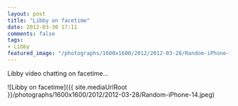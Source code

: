 ```yaml
---
layout: post
title: "Libby on facetime"
date: 2012-03-30 17:11
comments: false
tags: 
- Libby
featured_image: "/photographs/1600x1600/2012/2012-03-28/Random-iPhone-14.jpeg"
--- 
```

Libby video chatting on facetime...



![Libby on facetime]({{ site.mediaUrlRoot }}/photographs/1600x1600/2012/2012-03-28/Random-iPhone-14.jpeg)
  

